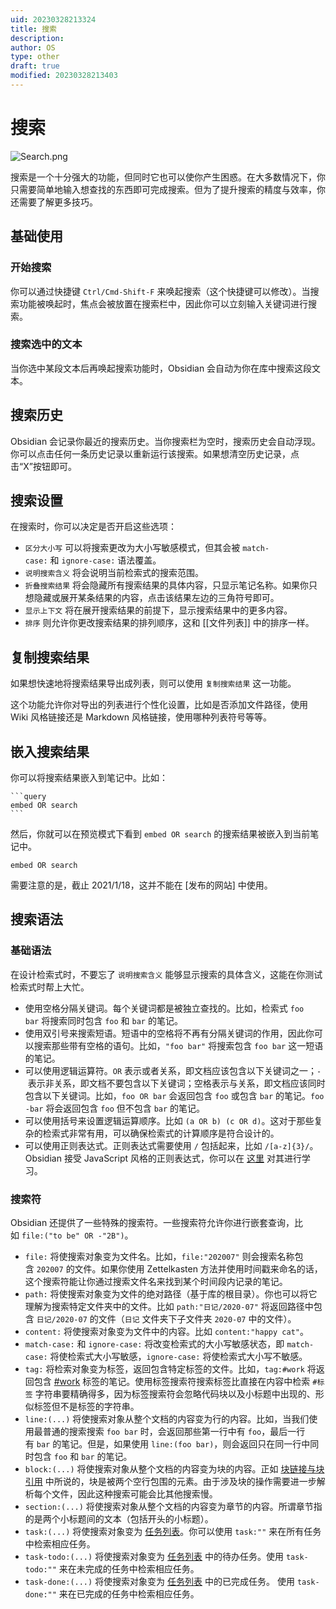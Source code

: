 ```yaml
---
uid: 20230328213324
title: 搜索
description: 
author: OS
type: other
draft: true
modified: 20230328213403
---
```

# 搜索

![Search.png](https://s1.vika.cn/space/2023/03/15/b3e6b41187d642efb57848c68dcdb332)

搜索是一个十分强大的功能，但同时它也可以使你产生困惑。在大多数情况下，你只需要简单地输入想查找的东西即可完成搜索。但为了提升搜索的精度与效率，你还需要了解更多技巧。

## 基础使用

### 开始搜索

你可以通过快捷键 `Ctrl/Cmd-Shift-F` 来唤起搜索（这个快捷键可以修改）。当搜索功能被唤起时，焦点会被放置在搜索栏中，因此你可以立刻输入关键词进行搜索。

### 搜索选中的文本

当你选中某段文本后再唤起搜索功能时，Obsidian 会自动为你在库中搜索这段文本。

## 搜索历史

Obsidian 会记录你最近的搜索历史。当你搜索栏为空时，搜索历史会自动浮现。你可以点击任何一条历史记录以重新运行该搜索。如果想清空历史记录，点击“X”按钮即可。

## 搜索设置

在搜索时，你可以决定是否开启这些选项：

- `区分大小写` 可以将搜索更改为大小写敏感模式，但其会被 `match-case:` 和 `ignore-case:` 语法覆盖。
- `说明搜索含义` 将会说明当前检索式的搜索范围。
- `折叠搜索结果` 将会隐藏所有搜索结果的具体内容，只显示笔记名称。如果你只想隐藏或展开某条结果的内容，点击该结果左边的三角符号即可。
- `显示上下文` 将在展开搜索结果的前提下，显示搜索结果中的更多内容。
- `排序` 则允许你更改搜索结果的排列顺序，这和 [[文件列表]] 中的排序一样。

## 复制搜索结果

如果想快速地将搜索结果导出成列表，则可以使用 `复制搜索结果` 这一功能。

这个功能允许你对导出的列表进行个性化设置，比如是否添加文件路径，使用 Wiki 风格链接还是 Markdown 风格链接，使用哪种列表符号等等。

## 嵌入搜索结果

你可以将搜索结果嵌入到笔记中。比如：

````
```query
embed OR search
```
````

然后，你就可以在预览模式下看到 `embed OR search` 的搜索结果被嵌入到当前笔记中。

```query
embed OR search
```

需要注意的是，截止 2021/1/18，这并不能在 [发布的网站] 中使用。

## 搜索语法

### 基础语法

在设计检索式时，不要忘了 `说明搜索含义` 能够显示搜索的具体含义，这能在你测试检索式时帮上大忙。

- 使用空格分隔关键词。每个关键词都是被独立查找的。比如，检索式 `foo bar` 将搜索同时包含 `foo` 和 `bar` 的笔记。
- 使用双引号来搜索短语。短语中的空格将不再有分隔关键词的作用，因此你可以搜索那些带有空格的语句。比如，`"foo bar"` 将搜索包含 `foo bar` 这一短语的笔记。
- 可以使用逻辑运算符。`OR` 表示或者关系，即文档应该包含以下关键词之一；`-` 表示非关系，即文档不要包含以下关键词；空格表示与关系，即文档应该同时包含以下关键词。比如，`foo OR bar` 会返回包含 `foo` 或包含 `bar` 的笔记。`foo -bar` 将会返回包含 `foo` 但不包含 `bar` 的笔记。
- 可以使用括号来设置逻辑运算顺序。比如 `(a OR b) (c OR d)`。这对于那些复杂的检索式非常有用，可以确保检索式的计算顺序是符合设计的。
- 可以使用正则表达式。正则表达式需要使用 `/` 包括起来，比如 `/[a-z]{3}/`。Obsidian 接受 JavaScript 风格的正则表达式，你可以在 [这里](https://developer.mozilla.org/en-US/docs/Web/JavaScript/Guide/Regular_Expressions) 对其进行学习。

### 搜索符

Obsidian 还提供了一些特殊的搜索符。一些搜索符允许你进行嵌套查询，比如 `file:("to be" OR -"2B")`。

- `file:` 将使搜索对象变为文件名。比如，`file:"202007"` 则会搜索名称包含 `202007` 的文件。如果你使用 Zettelkasten 方法并使用时间戳来命名的话，这个搜索符能让你通过搜索文件名来找到某个时间段内记录的笔记。
- `path:` 将使搜索对象变为文件的绝对路径（基于库的根目录）。你也可以将它理解为搜索特定文件夹中的文件。比如 `path:"日记/2020-07"` 将返回路径中包含 `日记/2020-07` 的文件（`日记` 文件夹下子文件夹 `2020-07` 中的文件）。
- `content:` 将使搜索对象变为文件中的内容。比如 `content:"happy cat"`。
- `match-case:` 和 `ignore-case:` 将改变检索式的大小写敏感状态，即 `match-case:` 将使检索式大小写敏感，`ignore-case:` 将使检索式大小写不敏感。
- `tag:` 将检索对象变为标签，返回包含特定标签的文件。比如，`tag:#work` 将返回包含 [#work](https://publish.obsidian.md/#work) 标签的笔记。使用标签搜索符搜索标签比直接在内容中检索 `#标签` 字符串要精确得多，因为标签搜索符会忽略代码块以及小标题中出现的、形似标签但不是标签的字符串。
- `line:(...)` 将使搜索对象从整个文档的内容变为行的内容。比如，当我们使用最普通的搜索搜索 `foo bar` 时，会返回那些第一行中有 `foo`，最后一行有 `bar` 的笔记。但是，如果使用 `line:(foo bar)`，则会返回只在同一行中同时包含 `foo` 和 `bar` 的笔记。
- `block:(...)` 将使搜索对象从整个文档的内容变为块的内容。正如 [块链接与块引用](https://publish.obsidian.md/help-zh/%E4%BD%BF%E7%94%A8%E6%8C%87%E5%8D%97/%E5%9D%97%E9%93%BE%E6%8E%A5%E4%B8%8E%E5%9D%97%E5%BC%95%E7%94%A8) 中所说的，块是被两个空行包围的元素。由于涉及块的操作需要进一步解析每个文件，因此这种搜索可能会比其他搜索慢。
- `section:(...)` 将使搜索对象从整个文档的内容变为章节的内容。所谓章节指的是两个小标题间的文本（包括开头的小标题）。
- `task:(...)` 将使搜索对象变为 [任务列表](https://publish.obsidian.md/help-zh/%E4%BD%BF%E7%94%A8%E6%8C%87%E5%8D%97/%E6%A0%BC%E5%BC%8F%E5%8C%96%E4%BD%A0%E7%9A%84%E7%AC%94%E8%AE%B0#%E4%BB%BB%E5%8A%A1%E5%88%97%E8%A1%A8)。你可以使用 `task:""` 来在所有任务中检索相应任务。
- `task-todo:(...)` 将使搜索对象变为 [任务列表](https://publish.obsidian.md/help-zh/%E4%BD%BF%E7%94%A8%E6%8C%87%E5%8D%97/%E6%A0%BC%E5%BC%8F%E5%8C%96%E4%BD%A0%E7%9A%84%E7%AC%94%E8%AE%B0#%E4%BB%BB%E5%8A%A1%E5%88%97%E8%A1%A8) 中的待办任务。使用 `task-todo:""` 来在未完成的任务中检索相应任务。
- `task-done:(...)` 将使搜索对象变为 [任务列表](https://publish.obsidian.md/help-zh/%E4%BD%BF%E7%94%A8%E6%8C%87%E5%8D%97/%E6%A0%BC%E5%BC%8F%E5%8C%96%E4%BD%A0%E7%9A%84%E7%AC%94%E8%AE%B0#%E4%BB%BB%E5%8A%A1%E5%88%97%E8%A1%A8) 中的已完成任务。 使用 `task-done:""` 来在已完成的任务中检索相应任务。